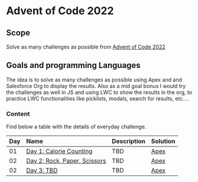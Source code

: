 # Advent of Code 2022

## Scope

Solve as many challenges as possible from [Advent of Code 2022](https://external.ink?to=/adventofcode.com)

## Goals and programming Languages

The idea is to solve as many challenges as possible using Apex and and Salesforce Org to display the results.
Also as a mid goal bonus I would try the challenges as well in JS and using LWC to show the results in the org, to practice LWC functionalities like picklists, modals, search for results, etc....

### Content

Find below a table with the details of everyday challenge.

| Day | Name                                                                | Description | Solution                                                                                          |
| :-- | :------------------------------------------------------------------ | :---------- | :------------------------------------------------------------------------------------------------ |
| 01  | [Day 1: Calorie Counting](https://adventofcode.com/2022/day/1)      | TBD         | [Apex](https://github.com/rafahg/AOC22/blob/main/force-app/main/default/classes/AOC2022_Day1.cls) |
| 02  | [Day 2: Rock, Paper, Scissors](https://adventofcode.com/2022/day/2) | TBD         | [Apex](https://github.com/rafahg/AOC22/blob/main/force-app/main/default/classes/AOC2022_Day2.cls) |
| 02  | [Day 3: TBD](https://adventofcode.com/2022/day/3)                   | TBD         | [Apex]()                                                                                          |
